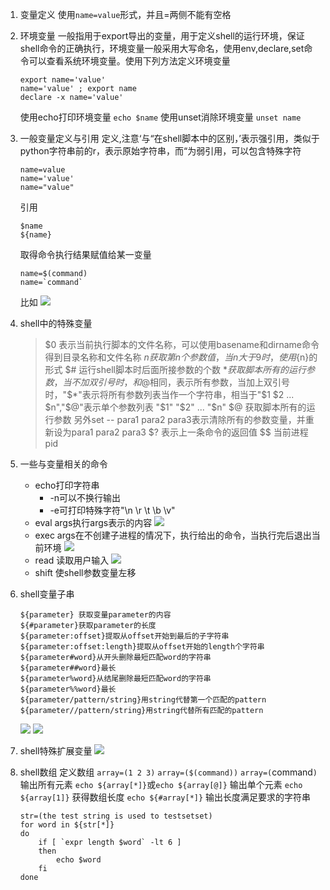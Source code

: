 1. 变量定义
  使用`name=value`形式，并且=两侧不能有空格
2. 环境变量
    一般指用于export导出的变量，用于定义shell的运行环境，保证shell命令的正确执行，环境变量一般采用大写命名，使用env,declare,set命令可以查看系统环境变量。使用下列方法定义环境变量
    ```
    export name='value'
    name='value' ; export name
    declare -x name='value'
    ```
    使用echo打印环境变量
    `echo $name`
    使用unset消除环境变量
    `unset name`
3. 一般变量定义与引用
  定义,注意‘与“在shell脚本中的区别，’表示强引用，类似于python字符串前的r，表示原始字符串，而“为弱引用，可以包含特殊字符
   ```
   name=value
   name='value'
   name="value"
   ```
   引用
   ```
   $name
   ${name}
   ```
   取得命令执行结果赋值给某一变量
   ```
   name=$(command)
   name=`command`
   ```
   比如
   ![](https://upload-images.jianshu.io/upload_images/10339396-4ed9f26fefb8f208.png?imageMogr2/auto-orient/strip%7CimageView2/2/w/1240)
4. shell中的特殊变量
    >$0 表示当前执行脚本的文件名称，可以使用basename和dirname命令得到目录名称和文件名称
    >$n 获取第n个参数值，当n大于9时，使用${n}的形式
    >$# 运行shell脚本时后面所接参数的个数
    >$* 获取脚本所有的运行参数，当不加双引号时，和$@相同，表示所有参数，当加上双引号时，"$*"表示将所有参数列表当作一个字符串，相当于"$1 $2 ... $n","$@"表示单个参数列表 "$1" "$2" ... "$n"
    >$@ 获取脚本所有的运行参数
    >另外set -- para1 para2 para3表示清除所有的参数变量，并重新设为para1 para2 para3
    >$? 表示上一条命令的返回值
    >$$ 当前进程pid

5. 一些与变量相关的命令
    - echo打印字符串
        - -n可以不换行输出
        - -e可打印特殊字符"\n \r \t \b \v"
    - eval args执行args表示的内容
      ![](https://upload-images.jianshu.io/upload_images/10339396-c5b510b8fcc32060.png?imageMogr2/auto-orient/strip%7CimageView2/2/w/1240)
    - exec args在不创建子进程的情况下，执行给出的命令，当执行完后退出当前环境
      ![](https://upload-images.jianshu.io/upload_images/10339396-faf5757be3fea2dc.png?imageMogr2/auto-orient/strip%7CimageView2/2/w/1240)
    - read 读取用户输入
      ![](https://upload-images.jianshu.io/upload_images/10339396-222561d30ff74243.png?imageMogr2/auto-orient/strip%7CimageView2/2/w/1240)
    - shift 使shell参数变量左移

6. shell变量子串
    ```
    ${parameter} 获取变量parameter的内容
    ${#parameter}获取parameter的长度
    ${parameter:offset}提取从offset开始到最后的子字符串
    ${parameter:offset:length}提取从offset开始的length个字符串
    ${parameter#word}从开头删除最短匹配word的字符串
    ${parameter##word}最长
    ${parameter%word}从结尾删除最短匹配word的字符串
    ${parameter%%word}最长
    ${parameter/pattern/string}用string代替第一个匹配的pattern
    ${parameter//pattern/string}用string代替所有匹配的pattern
    ```
    ![](https://upload-images.jianshu.io/upload_images/10339396-13af48a951a85241.png?imageMogr2/auto-orient/strip%7CimageView2/2/w/1240)
    ![](https://upload-images.jianshu.io/upload_images/10339396-af3d599f6862e579.png?imageMogr2/auto-orient/strip%7CimageView2/2/w/1240)

7. shell特殊扩展变量
  ![](https://upload-images.jianshu.io/upload_images/10339396-9e30adc1dff4f629.png?imageMogr2/auto-orient/strip%7CimageView2/2/w/1240)
8. shell数组
    定义数组
    `array=(1 2 3)`
    `array=($(command))`
    `array=(`command`)`
    输出所有元素
    `echo ${array[*]}`或`echo ${array[@]}`
    输出单个元素
    `echo ${array[1]}`
    获得数组长度
    `echo ${#array[*]}`
    输出长度满足要求的字符串
    ```
    str=(the test string is used to testsetset)
    for word in ${str[*]}
    do
        if [ `expr length $word` -lt 6 ]
        then
    	    echo $word
        fi
    done
    ```





